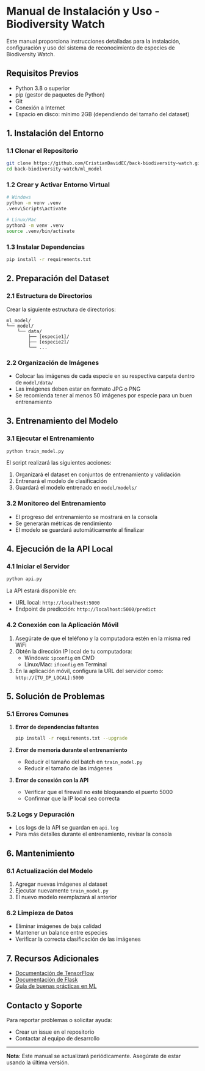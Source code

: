 # Manual de Instalación y Uso - Biodiversity Watch

Este manual proporciona instrucciones detalladas para la instalación, configuración y uso del sistema de reconocimiento de especies de Biodiversity Watch.

## Requisitos Previos

- Python 3.8 o superior
- pip (gestor de paquetes de Python)
- Git
- Conexión a Internet
- Espacio en disco: mínimo 2GB (dependiendo del tamaño del dataset)

## 1. Instalación del Entorno

### 1.1 Clonar el Repositorio

```bash
git clone https://github.com/CristianDavidEC/back-biodiversity-watch.git
cd back-biodiversity-watch/ml_model
```

### 1.2 Crear y Activar Entorno Virtual

```bash
# Windows
python -m venv .venv
.venv\Scripts\activate

# Linux/Mac
python3 -m venv .venv
source .venv/bin/activate
```

### 1.3 Instalar Dependencias

```bash
pip install -r requirements.txt
```

## 2. Preparación del Dataset

### 2.1 Estructura de Directorios

Crear la siguiente estructura de directorios:

```
ml_model/
└── model/
    └── data/
        ├── [especie1]/
        ├── [especie2]/
        └── ...
```

### 2.2 Organización de Imágenes

- Colocar las imágenes de cada especie en su respectiva carpeta dentro de `model/data/`
- Las imágenes deben estar en formato JPG o PNG
- Se recomienda tener al menos 50 imágenes por especie para un buen entrenamiento

## 3. Entrenamiento del Modelo

### 3.1 Ejecutar el Entrenamiento

```bash
python train_model.py
```

El script realizará las siguientes acciones:

1. Organizará el dataset en conjuntos de entrenamiento y validación
2. Entrenará el modelo de clasificación
3. Guardará el modelo entrenado en `model/models/`

### 3.2 Monitoreo del Entrenamiento

- El progreso del entrenamiento se mostrará en la consola
- Se generarán métricas de rendimiento
- El modelo se guardará automáticamente al finalizar

## 4. Ejecución de la API Local

### 4.1 Iniciar el Servidor

```bash
python api.py
```

La API estará disponible en:

- URL local: `http://localhost:5000`
- Endpoint de predicción: `http://localhost:5000/predict`

### 4.2 Conexión con la Aplicación Móvil

1. Asegúrate de que el teléfono y la computadora estén en la misma red WiFi
2. Obtén la dirección IP local de tu computadora:
   - Windows: `ipconfig` en CMD
   - Linux/Mac: `ifconfig` en Terminal
3. En la aplicación móvil, configura la URL del servidor como:
   `http://[TU_IP_LOCAL]:5000`

## 5. Solución de Problemas

### 5.1 Errores Comunes

1. **Error de dependencias faltantes**

   ```bash
   pip install -r requirements.txt --upgrade
   ```

2. **Error de memoria durante el entrenamiento**

   - Reducir el tamaño del batch en `train_model.py`
   - Reducir el tamaño de las imágenes

3. **Error de conexión con la API**
   - Verificar que el firewall no esté bloqueando el puerto 5000
   - Confirmar que la IP local sea correcta

### 5.2 Logs y Depuración

- Los logs de la API se guardan en `api.log`
- Para más detalles durante el entrenamiento, revisar la consola

## 6. Mantenimiento

### 6.1 Actualización del Modelo

1. Agregar nuevas imágenes al dataset
2. Ejecutar nuevamente `train_model.py`
3. El nuevo modelo reemplazará al anterior

### 6.2 Limpieza de Datos

- Eliminar imágenes de baja calidad
- Mantener un balance entre especies
- Verificar la correcta clasificación de las imágenes

## 7. Recursos Adicionales

- [Documentación de TensorFlow](https://www.tensorflow.org/)
- [Documentación de Flask](https://flask.palletsprojects.com/)
- [Guía de buenas prácticas en ML](https://developers.google.com/machine-learning/guides/rules-of-ml)

## Contacto y Soporte

Para reportar problemas o solicitar ayuda:

- Crear un issue en el repositorio
- Contactar al equipo de desarrollo

---

**Nota**: Este manual se actualizará periódicamente. Asegúrate de estar usando la última versión.
